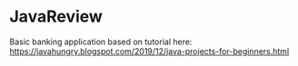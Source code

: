 # JavaReview

Basic banking application based on tutorial here: https://javahungry.blogspot.com/2019/12/java-projects-for-beginners.html
